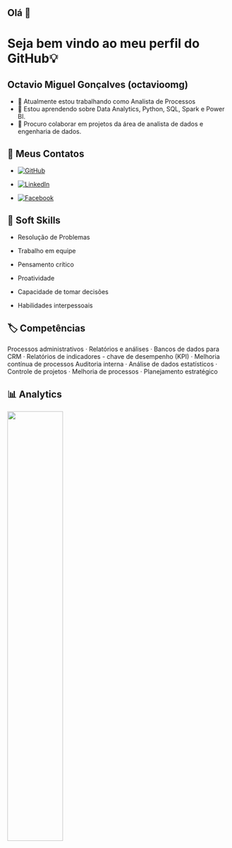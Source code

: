 ## Olá 👋

# Seja bem vindo ao meu perfil do GitHub💡
## Octavio Miguel Gonçalves (octavioomg)


- 🔭 Atualmente estou trabalhando como Analista de Processos
- 🌱 Estou aprendendo sobre Data Analytics, Python, SQL, Spark e Power BI.
- 👯 Procuro colaborar em projetos da área de analista de dados e engenharia de dados.

## 🔗 Meus Contatos

- [![GitHub](https://img.shields.io/badge/GitHub-100000?style=for-the-badge&logo=github&logoColor=white)](https://github.com/octavioomg)


- [![LinkedIn](https://img.shields.io/badge/LinkedIn-0077B5?style=for-the-badge&logo=linkedin&logoColor=white)](https://www.linkedin.com/in/octaviomgoncalves/) 

- [![Facebook](https://img.shields.io/badge/Facebook-1877F2?style=for-the-badge&logo=facebook&logoColor=white)](https://www.facebook.com/profile.php?id=100002267718355)

## 🔖 Soft Skills

- Resolução de Problemas

- Trabalho em equipe

- Pensamento crítico

- Proatividade

- Capacidade de tomar decisões

- Habilidades interpessoais

## 🏷️ Competências
Processos administrativos · Relatórios e análises · Bancos de dados para CRM · Relatórios de indicadores - chave de desempenho (KPI) · Melhoria contínua de processos
Auditoria interna · Análise de dados estatísticos · Controle de projetos · Melhoria de processos · Planejamento estratégico


## 📊 Analytics

<p align="left">
  <img width="50%" align="center" src="https://github-readme-stats.vercel.app/api?username=octavioomg&show_icons=true&theme=algolia&hide_border=true" />
</p>





